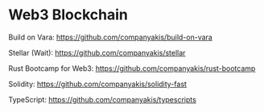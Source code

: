 # Web3 Blockchain

Build on Vara:
https://github.com/companyakis/build-on-vara

Stellar (Wait):
https://github.com/companyakis/stellar

Rust Bootcamp for Web3:
https://github.com/companyakis/rust-bootcamp

Solidity:
https://github.com/companyakis/solidity-fast

TypeScript:
https://github.com/companyakis/typescripts



